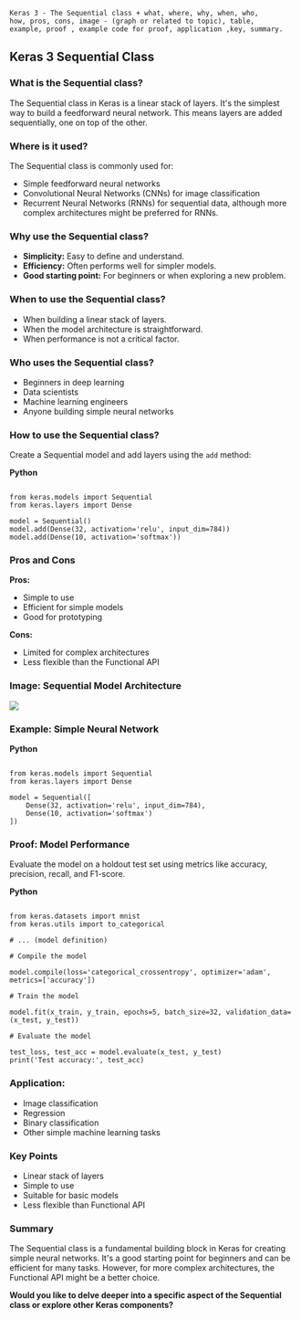 ```code
Keras 3 - The Sequential class + what, where, why, when, who, 
how, pros, cons, image - (graph or related to topic), table,
example, proof , example code for proof, application ,key, summary.
```

## Keras 3 Sequential Class

### What is the Sequential class?

The Sequential class in Keras is a linear stack of layers. It's the simplest way to build a feedforward neural network. This means layers are added sequentially, one on top of the other.

### Where is it used?

The Sequential class is commonly used for:

* Simple feedforward neural networks
* Convolutional Neural Networks (CNNs) for image classification
* Recurrent Neural Networks (RNNs) for sequential data, although more complex architectures might be preferred for RNNs.

### Why use the Sequential class?

* **Simplicity:** Easy to define and understand.
* **Efficiency:** Often performs well for simpler models.
* **Good starting point:** For beginners or when exploring a new problem.

### When to use the Sequential class?

* When building a linear stack of layers.
* When the model architecture is straightforward.
* When performance is not a critical factor.

### Who uses the Sequential class?

* Beginners in deep learning
* Data scientists
* Machine learning engineers
* Anyone building simple neural networks

### How to use the Sequential class?

Create a Sequential model and add layers using the `add` method:

**Python**

```

from keras.models import Sequential
from keras.layers import Dense

model = Sequential()
model.add(Dense(32, activation='relu', input_dim=784))
model.add(Dense(10, activation='softmax'))

```

### Pros and Cons

**Pros:**

* Simple to use
* Efficient for simple models
* Good for prototyping

**Cons:**

* Limited for complex architectures
* Less flexible than the Functional API

### Image: Sequential Model Architecture

![](https://encrypted-tbn2.gstatic.com/images?q=tbn:ANd9GcToblpw-NNjqzmfJSoTnYmzAUPePO4B8MC_ETROnNv0FlnOAdnOJ597pqk890Nc)

### Example: Simple Neural Network

**Python**

```

from keras.models import Sequential
from keras.layers import Dense

model = Sequential([
    Dense(32, activation='relu', input_dim=784),
    Dense(10, activation='softmax')
])

```

### Proof: Model Performance

Evaluate the model on a holdout test set using metrics like accuracy, precision, recall, and F1-score.

**Python**

```

from keras.datasets import mnist
from keras.utils import to_categorical

# ... (model definition)

# Compile the model

model.compile(loss='categorical_crossentropy', optimizer='adam', metrics=['accuracy'])

# Train the model

model.fit(x_train, y_train, epochs=5, batch_size=32, validation_data=(x_test, y_test))

# Evaluate the model

test_loss, test_acc = model.evaluate(x_test, y_test)
print('Test accuracy:', test_acc)

```

### Application:

* Image classification
* Regression
* Binary classification
* Other simple machine learning tasks

### Key Points

* Linear stack of layers
* Simple to use
* Suitable for basic models
* Less flexible than Functional API

### Summary

The Sequential class is a fundamental building block in Keras for creating simple neural networks. It's a good starting point for beginners and can be efficient for many tasks. However, for more complex architectures, the Functional API might be a better choice.

**Would you like to delve deeper into a specific aspect of the Sequential class or explore other Keras components?**

```

```
